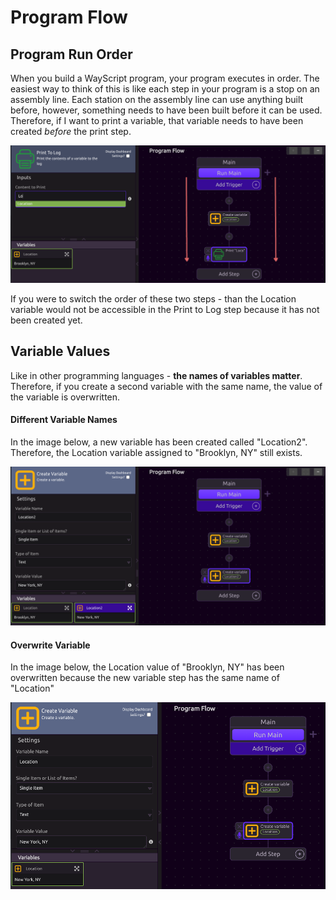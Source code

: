 # Program Flow

## Program Run Order

When you build a WayScript program, your program executes in order. The easiest way to think of this is like each step in your program is a stop on an assembly line. Each station on the assembly line can use anything built before, however, something needs to have been built before it can be used. Therefore, if I want to print a variable, that variable needs to have been created _before_ the print step. 

![Location variable is available in Print To Log step](../.gitbook/assets/program_flow.png)

If you were to switch the order of these two steps - than the Location variable would not be accessible in the Print to Log step because it has not been created yet. 

## Variable Values

Like in other programming languages - **the names of variables matter**. Therefore, if you create a second variable with the same name, the value of the variable is overwritten. 

#### Different Variable Names

In the image below, a new variable has been created called "Location2". Therefore, the Location variable assigned to "Brooklyn, NY" still exists. 

![There are Two Different Variables because they have different names.](../.gitbook/assets/diff_var_names.png)

#### Overwrite Variable

In the image below, the Location value of "Brooklyn, NY" has been overwritten because the new variable step has the same name of "Location"

![Brooklyn, NY has been overwritten because the variable has the same name.](../.gitbook/assets/overwrite_var_name.png)



